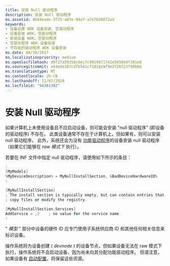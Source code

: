 ```yaml
---
title: 安装 Null 驱动程序
description: 安装 Null 驱动程序
ms.assetid: 8684eade-3f25-48fe-94e7-a7e76d8072ad
keywords:
- 设备设置 WDK 设备安装，空驱动程序
- 设备安装 WDK，空驱动程序
- 安装设备 WDK，空驱动程序
- 空驱动程序 WDK 设备安装
- 不存在的驱动程序 WDK 设备安装
ms.date: 04/20/2017
ms.localizationpriority: medium
ms.openlocfilehash: d9f27a59358c6ec7c9919971741e5656b4f381e8
ms.sourcegitcommit: a44ade167cdfb541cf1818e9f9e3726f23f90b66
ms.translationtype: MT
ms.contentlocale: zh-CN
ms.lasthandoff: 11/07/2020
ms.locfileid: "94361302"
---
```

# <a name="installing-a-null-driver"></a>安装 Null 驱动程序





如果计算机上未使用设备且不应启动设备，则可能会安装 "null 驱动程序" (即设备的驱动程序) 不存在。 此类设备通常不存在于计算机上，但如果有，则可以安装 null 驱动程序。 此外，系统还会为没有 [功能驱动程序](../kernel/function-drivers.md)的设备安装 null 驱动程序（如果它们能够在 *raw 模式下* 执行）。

若要在 INF 文件中指定 null 驱动程序，请使用如下所示的条目：

```cpp
:
[MyModels]
%MyDeviceDescription% = MyNullInstallSection, &BadDeviceHardwareID%
:

[MyNullInstallSection]
; The install section is typically empty, but can contain entries that
; copy files or modify the registry.

[MyNullInstallSection.Services]
AddService = ,2    ; no value for the service name
:
```

" *模型* " 部分中设备的硬件 ID 应专门使用子系统供应商 ID 和其他任何相关信息来标识设备。

操作系统将为设备创建 ( *devnode* ) 的设备节点，但如果设备无法在 raw 模式下执行，操作系统将不会启动设备，因为尚未向其分配功能驱动程序。 但请注意，如果设备有 [启动配置](../kernel/hardware-resources.md#logical-configuration-types-for-resource-lists)，将保留这些资源。


